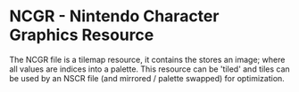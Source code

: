 # NCGR - Nintendo Character Graphics Resource
The NCGR file is a tilemap resource, it contains the stores an image; where all values are indices into a palette. This resource can be 'tiled' and tiles can be used by an NSCR file (and mirrored / palette swapped) for optimization.